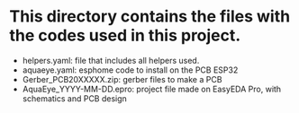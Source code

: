 # **This directory contains the files with the codes used in this project.**


* helpers.yaml: file that includes all helpers used.
* aquaeye.yaml: esphome code to install on the PCB ESP32
* Gerber_PCB20XXXXX.zip: gerber files to make a PCB
* AquaEye_YYYY-MM-DD.epro: project file made on EasyEDA Pro, with schematics and PCB design
